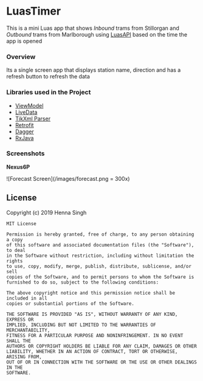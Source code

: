 # LuasTimer
This is a mini Luas app that shows *Inbound* trams from Stillorgan and *Outbound* trams from Marlborough using [LuasAPI](https://data.gov.ie/dataset/luas-forecasting-api) based on the time the app is opened

### Overview
Its a single screen app that displays station name, direction and has a refresh button to refresh the data

### Libraries used in the Project
- [ViewModel](https://developer.android.com/topic/libraries/architecture/viewmodel)
- [LiveData](https://developer.android.com/topic/libraries/architecture/livedata)
- [TikXml Parser](https://github.com/Tickaroo/tikxml)
- [Retrofit](https://square.github.io/retrofit/)
- [Dagger](https://github.com/google/dagger)
- [RxJava](https://github.com/ReactiveX/RxAndroid)

### Screenshots

**Nexus6P**

![Forecast Screen](/images/forecast.png = 300x)



## License

Copyright (c) 2019 Henna Singh

```
MIT License

Permission is hereby granted, free of charge, to any person obtaining a copy
of this software and associated documentation files (the "Software"), to deal
in the Software without restriction, including without limitation the rights
to use, copy, modify, merge, publish, distribute, sublicense, and/or sell
copies of the Software, and to permit persons to whom the Software is
furnished to do so, subject to the following conditions:

The above copyright notice and this permission notice shall be included in all
copies or substantial portions of the Software.

THE SOFTWARE IS PROVIDED "AS IS", WITHOUT WARRANTY OF ANY KIND, EXPRESS OR
IMPLIED, INCLUDING BUT NOT LIMITED TO THE WARRANTIES OF MERCHANTABILITY,
FITNESS FOR A PARTICULAR PURPOSE AND NONINFRINGEMENT. IN NO EVENT SHALL THE
AUTHORS OR COPYRIGHT HOLDERS BE LIABLE FOR ANY CLAIM, DAMAGES OR OTHER
LIABILITY, WHETHER IN AN ACTION OF CONTRACT, TORT OR OTHERWISE, ARISING FROM,
OUT OF OR IN CONNECTION WITH THE SOFTWARE OR THE USE OR OTHER DEALINGS IN THE
SOFTWARE.
```
